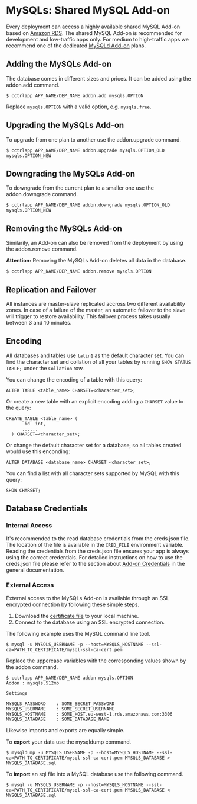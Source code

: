 # MySQLs: Shared MySQL Add-on

Every deployment can access a highly available shared MySQL Add-on based on [Amazon RDS](http://aws.amazon.com/rds/).
The shared MySQL Add-on is recommended for development and low-traffic apps only. For medium to high-traffic apps we
recommend one of the dedicated [MySQLd Add-on](https://next.dotcloud.com/add-ons/mysqld) plans.

## Adding the MySQLs Add-on

The database comes in different sizes and prices. It can be added using the addon.add command.

~~~
$ cctrlapp APP_NAME/DEP_NAME addon.add mysqls.OPTION
~~~
Replace `mysqls.OPTION` with a valid option, e.g. `mysqls.free`.

## Upgrading the MySQLs Add-on

To upgrade from one plan to another use the addon.upgrade command.

~~~
$ cctrlapp APP_NAME/DEP_NAME addon.upgrade mysqls.OPTION_OLD mysqls.OPTION_NEW
~~~

## Downgrading the MySQLs Add-on

To downgrade from the current plan to a smaller one use the addon.downgrade command.

~~~
$ cctrlapp APP_NAME/DEP_NAME addon.downgrade mysqls.OPTION_OLD mysqls.OPTION_NEW
~~~

## Removing the MySQLs Add-on

Similarily, an Add-on can also be removed from the deployment by using the addon.remove command.

**Attention:** Removing the MySQLs Add-on deletes all data in the database.

~~~
$ cctrlapp APP_NAME/DEP_NAME addon.remove mysqls.OPTION
~~~

## Replication and Failover

All instances are master-slave replicated accross two different availability zones. In case of a failure
of the master, an automatic failover to the slave will trigger to restore availability. This failover process
takes usually between 3 and 10 minutes.

## Encoding

All databases and tables use `latin1` as the default character set. You can find the character set
and collation of all your tables by running `SHOW STATUS TABLE;` under the `Collation` row.

You can change the encoding of a table with this query:

~~~
ALTER TABLE <table_name> CHARSET=<character_set>;
~~~

Or create a new table with an explicit encoding adding a `CHARSET` value to the query:

~~~
CREATE TABLE <table_name> (
      `id` int,
      ......
  ) CHARSET=<character_set>;
~~~

Or change the default character set for a database, so all tables created would use this enconding:

~~~
ALTER DATABASE <database_name> CHARSET <character_set>;
~~~

You can find a list with all character sets supported by MySQL with this query:

~~~
SHOW CHARSET;
~~~

## Database Credentials

### Internal Access

It's recommended to the read database credentials from the creds.json file. The location of the file is available
in the `CRED_FILE` environment variable. Reading the credentials from the creds.json file ensures your app is always
using the correct credentials. For detailed instructions on how to use the creds.json file please refer to the
section about [Add-on Credentials](https://next.dotcloud.com/dev-center/Platform%20Documentation#add-ons) in
the general documentation.

### External Access

External access to the MySQLs Add-on is available through an SSL encrypted connection by following these simple steps.

 1. Download the [certificate file](http://s3.amazonaws.com/rds-downloads/mysql-ssl-ca-cert.pem) to your local machine.
 1. Connect to the database using an SSL encrypted connection.

The following example uses the MySQL command line tool.

~~~
$ mysql -u MYSQLS_USERNAME -p --host=MYSQLS_HOSTNAME --ssl-ca=PATH_TO_CERTIFICATE/mysql-ssl-ca-cert.pem
~~~

Replace the uppercase variables with the corresponding values shown by the addon command.

~~~
$ cctrlapp APP_NAME/DEP_NAME addon mysqls.OPTION
Addon : mysqls.512mb

Settings

MYSQLS_PASSWORD    : SOME_SECRET_PASSWORD
MYSQLS_USERNAME    : SOME_SECRET_USERNAME
MYSQLS_HOSTNAME    : SOME_HOST.eu-west-1.rds.amazonaws.com:3306
MYSQLS_DATABASE    : SOME_DATABASE_NAME
~~~

Likewise imports and exports are equally simple.

To **export** your data use the mysqldump command.
~~~
$ mysqldump -u MYSQLS_USERNAME -p --host=MYSQLS_HOSTNAME --ssl-ca=PATH_TO_CERTIFICATE/mysql-ssl-ca-cert.pem MYSQLS_DATABASE > MYSQLS_DATABASE.sql
~~~

To **import** an sql file into a MySQL database use the following command.
~~~
$ mysql -u MYSQLS_USERNAME -p --host=MYSQLS_HOSTNAME --ssl-ca=PATH_TO_CERTIFICATE/mysql-ssl-ca-cert.pem MYSQLS_DATABASE < MYSQLS_DATABASE.sql
~~~

